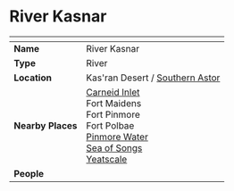 # River Kasnar

| []() | |
| --- | --- |
| **Name** | River Kasnar |
| **Type** | River |
| **Location** | Kas'ran Desert / [Southern Astor](../regions/southern-astor.md) |
| **Nearby Places** | [Carneid Inlet](../seas/carneid-inlet.md)<br />Fort Maidens<br />Fort Pinmore<br />Fort Polbae<br />[Pinmore Water](pinmore-water.md)<br />[Sea of Songs](../seas/sea-of-songs.md)<br />[Yeatscale](../cities/yeatscale.md) |
| **People** | |
